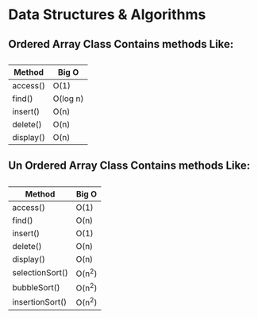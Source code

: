 # Data Structures & Algorithms
<h2>Ordered Array Class Contains methods Like:<h2>
<table>
    <thead>
        <th>Method</th>
        <th>Big O</th>
    </thead>
    <tbody>
        <tr>
            <td>access()</td>    
            <td>O(1)</td>    
        </tr>
        <tr>
            <td>find()</td>    
            <td>O(log n)</td>    
        </tr>
        <tr>
            <td>insert()</td>    
            <td>O(n)</td>    
        </tr>
        <tr>
            <td>delete()</td>    
            <td>O(n)</td>    
        </tr>
        <tr>
            <td>display()</td>    
            <td>O(n)</td>    
        </tr>
    </tbody>
</table>

<h2>Un Ordered Array Class Contains methods Like:<h2>
<table>
    <thead>
        <th>Method</th>
        <th>Big O</th>
    </thead>
    <tbody>
        <tr>
            <td>access()</td>    
            <td>O(1)</td>    
        </tr>
        <tr>
            <td>find()</td>    
            <td>O(n)</td>    
        </tr>
        <tr>
            <td>insert()</td>    
            <td>O(1)</td>    
        </tr>
        <tr>
            <td>delete()</td>    
            <td>O(n)</td>    
        </tr>
        <tr>
            <td>display()</td>    
            <td>O(n)</td>    
        </tr>
        <tr>
            <td>selectionSort()</td>    
            <td>O(n<sup>2</sup>)</td>    
        </tr>
        <tr>
            <td>bubbleSort()</td>    
            <td>O(n<sup>2</sup>)</td>    
        </tr>
        <tr>
            <td>insertionSort()</td>    
            <td>O(n<sup>2</sup>)</td>    
        </tr>
    </tbody>
</table>
